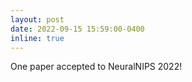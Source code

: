 ```yaml
---
layout: post
date: 2022-09-15 15:59:00-0400
inline: true
---
```


One paper accepted to NeuralNIPS 2022!
